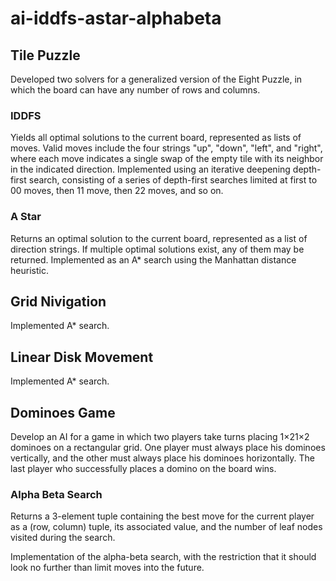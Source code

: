 # ai-iddfs-astar-alphabeta

## Tile Puzzle

Developed two solvers for a generalized version of the Eight Puzzle, in which the board can have any number of rows and columns. 

### IDDFS

Yields all optimal solutions to the current board, represented as lists of moves. Valid moves include the four strings "up", "down", "left", and "right", where each move indicates a single swap of the empty tile with its neighbor in the indicated direction. Implemented using an iterative deepening depth-first search, consisting of a series of depth-first searches limited at first to 00 moves, then 11 move, then 22 moves, and so on.

### A Star

Returns an optimal solution to the current board, represented as a list of direction strings. If multiple optimal solutions exist, any of them may be returned. Implemented as an A* search using the Manhattan distance heuristic.

## Grid Nivigation

Implemented A* search.

## Linear Disk Movement

Implemented A* search.

## Dominoes Game

Develop an AI for a game in which two players take turns placing 1×21×2 dominoes on a rectangular grid. One player must always place his dominoes vertically, and the other must always place his dominoes horizontally. The last player who successfully places a domino on the board wins.

### Alpha Beta Search

Returns a 3-element tuple containing the best move for the current player as a (row, column) tuple, its associated value, and the number of leaf nodes visited during the search. 

Implementation of the alpha-beta search, with the restriction that it should look no further than limit moves into the future.
